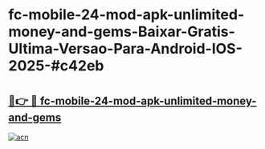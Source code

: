 # fc-mobile-24-mod-apk-unlimited-money-and-gems-Baixar-Gratis-Ultima-Versao-Para-Android-IOS-2025-#c42eb

# <h2><a href="https://ainizakaria.my?title=fc-mobile-24-mod-apk-unlimited-money-and-gems&ref=22M">🔗👉 🔴 fc-mobile-24-mod-apk-unlimited-money-and-gems</a></h2>

[![acn](https://github.com/user-attachments/assets/0f9c940e-d8b0-45ae-aac7-cd30a18b3e1c)](https://ainizakaria.my?title=fc-mobile-24-mod-apk-unlimited-money-and-gems&ref=22M)

